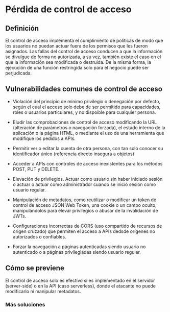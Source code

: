 # Pérdida de control de acceso

## Definición

El control de acceso implementa el cumplimiento de políticas de modo que los usuarios no puedan actuar fuera de los permisos que les fueron asignados. Las fallas del control de acceso conducen a que la información se divulgue de forma no autorizada, a su vez, también existe el caso en el que la información sea modificada o destruida. De la misma forma, la ejecución de una función restringida solo para el negocio puede ser perjudicada.

## Vulnerabilidades comunes de control de acceso

- Violación del principio de mínimo privilegio o denegación por defecto, según el cual el acceso solo debe de ser permitido para capacidades, roles o usuarios particulares, y no dispoible para cualquier persona.

- Eludir las comprobaciones de control de acceso modificando la URL (alteración de parámetros o navegación forzada), el estado interno de la aplicación o la página HTML, o mediante el uso de una herramienta que modifique los pedidos a APIs.

- Permitir ver o editar la cuenta de otra persona, con tan solo conocer su identificador único (referencia directo insegura a objetos)

- Acceder a APIs con controles de acceso inexistentes para los métodos POST, PUT y DELETE.

- Elevación de privilegios. Actuar como usuario sin haber iniciado sesión o actuar o actuar como administrador cuando se inició sesión como usuario regular.

- Manipulación de metadatos, como reutilizar o modificar un token de control de acceso JSON Web Token, una cookie o un campo oculto, manipulándolos para elevar privilegios o abusar de la invalidación de JWTs.

- Configuraciones incorrectas de CORS (uso compartido de recursos de origen cruzado) que permiten el acceso a APIs dedsde orígenes no autorizados o confiables.

- Forzar la navegación a páginas autenticadas siendo usuario no autenticado o a páginas privilegiadas siendo usuario regular.

## Cómo se previene

El control de acceso solo es efectivo si es implementado en el servidor (server-side) o en la API (caso serverless), donde el atacante no puede modificarlo ni manipular metadatos.

### Más soluciones
